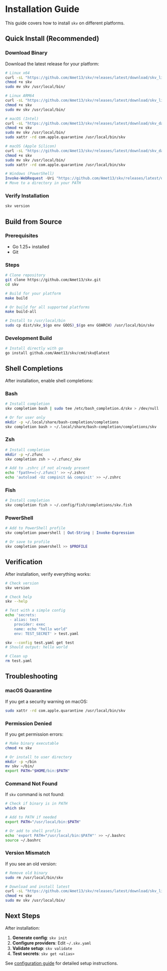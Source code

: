# Installation Guide

This guide covers how to install `skv` on different platforms.

## Quick Install (Recommended)

### Download Binary

Download the latest release for your platform:

```bash
# Linux x64
curl -sL "https://github.com/Amet13/skv/releases/latest/download/skv_linux_amd64" -o skv
chmod +x skv
sudo mv skv /usr/local/bin/

# Linux ARM64
curl -sL "https://github.com/Amet13/skv/releases/latest/download/skv_linux_arm64" -o skv
chmod +x skv
sudo mv skv /usr/local/bin/

# macOS (Intel)
curl -sL "https://github.com/Amet13/skv/releases/latest/download/skv_darwin_amd64" -o skv
chmod +x skv
sudo mv skv /usr/local/bin/
sudo xattr -rd com.apple.quarantine /usr/local/bin/skv

# macOS (Apple Silicon)
curl -sL "https://github.com/Amet13/skv/releases/latest/download/skv_darwin_arm64" -o skv
chmod +x skv
sudo mv skv /usr/local/bin/
sudo xattr -rd com.apple.quarantine /usr/local/bin/skv
```

```powershell
# Windows (PowerShell)
Invoke-WebRequest -Uri "https://github.com/Amet13/skv/releases/latest/download/skv_windows_amd64.exe" -OutFile "skv.exe"
# Move to a directory in your PATH
```

### Verify Installation

```bash
skv version
```

## Build from Source

### Prerequisites

- Go 1.25+ installed
- Git

### Steps

```bash
# Clone repository
git clone https://github.com/Amet13/skv.git
cd skv

# Build for your platform
make build

# Or build for all supported platforms
make build-all

# Install to /usr/local/bin
sudo cp dist/skv_$(go env GOOS)_$(go env GOARCH) /usr/local/bin/skv
```

### Development Build

```bash
# Install directly with go
go install github.com/Amet13/skv/cmd/skv@latest
```

## Shell Completions

After installation, enable shell completions:

### Bash

```bash
# Install completion
skv completion bash | sudo tee /etc/bash_completion.d/skv > /dev/null

# Or for user only
mkdir -p ~/.local/share/bash-completion/completions
skv completion bash > ~/.local/share/bash-completion/completions/skv
```

### Zsh

```bash
# Install completion
mkdir -p ~/.zfunc
skv completion zsh > ~/.zfunc/_skv

# Add to .zshrc if not already present
echo 'fpath+=(~/.zfunc)' >> ~/.zshrc
echo 'autoload -Uz compinit && compinit' >> ~/.zshrc
```

### Fish

```bash
# Install completion
skv completion fish > ~/.config/fish/completions/skv.fish
```

### PowerShell

```powershell
# Add to PowerShell profile
skv completion powershell | Out-String | Invoke-Expression

# Or save to profile
skv completion powershell >> $PROFILE
```

## Verification

After installation, verify everything works:

```bash
# Check version
skv version

# Check help
skv --help

# Test with a simple config
echo 'secrets:
  - alias: test
    provider: exec
    name: echo "hello world"
    env: TEST_SECRET' > test.yaml

skv --config test.yaml get test
# Should output: hello world

# Clean up
rm test.yaml
```

## Troubleshooting

### macOS Quarantine

If you get a security warning on macOS:

```bash
sudo xattr -rd com.apple.quarantine /usr/local/bin/skv
```

### Permission Denied

If you get permission errors:

```bash
# Make binary executable
chmod +x skv

# Or install to user directory
mkdir -p ~/bin
mv skv ~/bin/
export PATH="$HOME/bin:$PATH"
```

### Command Not Found

If `skv` command is not found:

```bash
# Check if binary is in PATH
which skv

# Add to PATH if needed
export PATH="/usr/local/bin:$PATH"

# Or add to shell profile
echo 'export PATH="/usr/local/bin:$PATH"' >> ~/.bashrc
source ~/.bashrc
```

### Version Mismatch

If you see an old version:

```bash
# Remove old binary
sudo rm /usr/local/bin/skv

# Download and install latest
curl -sL "https://github.com/Amet13/skv/releases/latest/download/skv_linux_amd64" -o skv
chmod +x skv
sudo mv skv /usr/local/bin/
```

## Next Steps

After installation:

1. **Generate config**: `skv init`
2. **Configure providers**: Edit `~/.skv.yaml`
3. **Validate setup**: `skv validate`
4. **Test secrets**: `skv get <alias>`

See [configuration guide](configuration.md) for detailed setup instructions.
